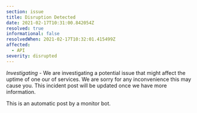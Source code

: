 ```yaml
---
section: issue
title: Disruption Detected
date: 2021-02-17T10:31:00.842054Z
resolved: true
informational: false
resolvedWhen: 2021-02-17T10:32:01.415499Z
affected:
  - API
severity: disrupted
---
```

*Investigating* - We are investigating a potential issue that might affect the uptime of one our of services. We are sorry for any inconvenience this may cause you. This incident post will be updated once we have more information.

This is an automatic post by a monitor bot.
        